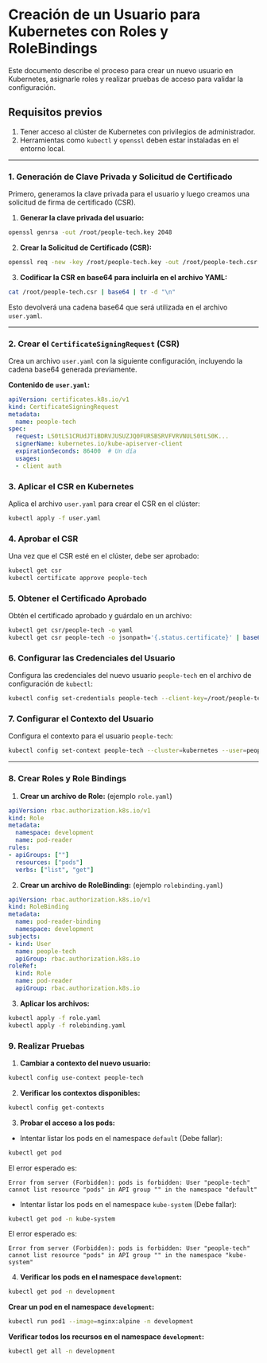 # Creación de un Usuario para Kubernetes con Roles y RoleBindings

Este documento describe el proceso para crear un nuevo usuario en Kubernetes, asignarle roles y realizar pruebas de acceso para validar la configuración.

## Requisitos previos

1. Tener acceso al clúster de Kubernetes con privilegios de administrador.
2. Herramientas como `kubectl` y `openssl` deben estar instaladas en el entorno local.

---

### 1. Generación de Clave Privada y Solicitud de Certificado

Primero, generamos la clave privada para el usuario y luego creamos una solicitud de firma de certificado (CSR).

1. **Generar la clave privada del usuario:**

```bash
openssl genrsa -out /root/people-tech.key 2048
```

2. **Crear la Solicitud de Certificado (CSR):**

```bash
openssl req -new -key /root/people-tech.key -out /root/people-tech.csr -subj "/CN=people-tech"
```

3. **Codificar la CSR en base64 para incluirla en el archivo YAML:**

```bash
cat /root/people-tech.csr | base64 | tr -d "\n"
```

Esto devolverá una cadena base64 que será utilizada en el archivo `user.yaml`.

---

### 2. Crear el `CertificateSigningRequest` (CSR)

Crea un archivo `user.yaml` con la siguiente configuración, incluyendo la cadena base64 generada previamente.

**Contenido de `user.yaml`:**

```yaml
apiVersion: certificates.k8s.io/v1
kind: CertificateSigningRequest
metadata:
  name: people-tech
spec:
  request: LS0tLS1CRUdJTiBDRVJUSUZJQ0FURSBSRVFVRVNULS0tLS0K...
  signerName: kubernetes.io/kube-apiserver-client
  expirationSeconds: 86400  # Un día
  usages:
  - client auth
```

### 3. Aplicar el CSR en Kubernetes

Aplica el archivo `user.yaml` para crear el CSR en el clúster:

```bash
kubectl apply -f user.yaml
```

### 4. Aprobar el CSR

Una vez que el CSR esté en el clúster, debe ser aprobado:

```bash
kubectl get csr
kubectl certificate approve people-tech
```

### 5. Obtener el Certificado Aprobado

Obtén el certificado aprobado y guárdalo en un archivo:

```bash
kubectl get csr/people-tech -o yaml
kubectl get csr people-tech -o jsonpath='{.status.certificate}' | base64 -d > people-tech.crt
```

### 6. Configurar las Credenciales del Usuario

Configura las credenciales del nuevo usuario `people-tech` en el archivo de configuración de `kubectl`:

```bash
kubectl config set-credentials people-tech --client-key=/root/people-tech.key --client-certificate=people-tech.crt --embed-certs=true
```

### 7. Configurar el Contexto del Usuario

Configura el contexto para el usuario `people-tech`:

```bash
kubectl config set-context people-tech --cluster=kubernetes --user=people-tech
```

---

### 8. Crear Roles y Role Bindings

1. **Crear un archivo de Role:** (ejemplo `role.yaml`)

```yaml
apiVersion: rbac.authorization.k8s.io/v1
kind: Role
metadata:
  namespace: development
  name: pod-reader
rules:
- apiGroups: [""]
  resources: ["pods"]
  verbs: ["list", "get"]
```

2. **Crear un archivo de RoleBinding:** (ejemplo `rolebinding.yaml`)

```yaml
apiVersion: rbac.authorization.k8s.io/v1
kind: RoleBinding
metadata:
  name: pod-reader-binding
  namespace: development
subjects:
- kind: User
  name: people-tech
  apiGroup: rbac.authorization.k8s.io
roleRef:
  kind: Role
  name: pod-reader
  apiGroup: rbac.authorization.k8s.io
```

3. **Aplicar los archivos:**

```bash
kubectl apply -f role.yaml
kubectl apply -f rolebinding.yaml
```

### 9. Realizar Pruebas

1. **Cambiar a contexto del nuevo usuario:**

```bash
kubectl config use-context people-tech
```

2. **Verificar los contextos disponibles:**

```bash
kubectl config get-contexts
```

3. **Probar el acceso a los pods:**

- Intentar listar los pods en el namespace `default` (Debe fallar):

```bash
kubectl get pod
```

El error esperado es:

```
Error from server (Forbidden): pods is forbidden: User "people-tech" cannot list resource "pods" in API group "" in the namespace "default"
```

- Intentar listar los pods en el namespace `kube-system` (Debe fallar):

```bash
kubectl get pod -n kube-system
```

El error esperado es:

```
Error from server (Forbidden): pods is forbidden: User "people-tech" cannot list resource "pods" in API group "" in the namespace "kube-system"
```

4. **Verificar los pods en el namespace `development`:**

```bash
kubectl get pod -n development
```

**Crear un pod en el namespace `development`:**

```bash
kubectl run pod1 --image=nginx:alpine -n development
```

**Verificar todos los recursos en el namespace `development`:**

```bash
kubectl get all -n development
```
